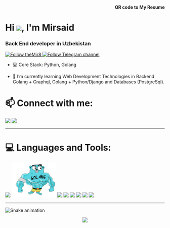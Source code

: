 <h4 align="right">QR code to My Resume</h4>
<img align="right" src='https://chart.googleapis.com/chart?cht=qr&chl=https%3A%2F%2Fthemir8.github.io&chs=180x180&choe=UTF-8&chld=L|2' alt=''>
<h1>Hi <img src="https://media.giphy.com/media/hvRJCLFzcasrR4ia7z/giphy.gif" width="25px">, I'm Mirsaid</h1>
<h3>Back End developer in Uzbekistan</h3>

<p><a href="https://github.com/theMir8">
    <img alt="Follow theMir8" src="https://img.shields.io/static/v1?label=Follow&message=theMir8&style=for-the-badge&color=4A90E2&labelColor=222222" />

<a href="https://t.me/joinchat/R4UJSKvmT-0FFiet">
    <img alt="Follow Telegram channel" src="https://img.shields.io/static/v1?label=Follow&message=Telegram-Channel&style=for-the-badge&color=4A90E2&labelColor=222222" /></a> 
    
</p>

- 💻 Core Stack: Python, Golang

- 🌱 I’m currently learning Web Development Technologies in Backend Golang + Graphql, Golang + Python/Django and Databases (PostgreSql).

<!-- - 💬 Ask me about **Python, Django or any tech related stuff**


🚀 Some of my main projects:

<details> 
 <summary> -  🔭 I’m currently working on a Projects in Django and another Project with Golang and Postgresql: </summary>
<br>

[![ReadMe Card](https://github-readme-stats.vercel.app/api/pin/?username=mirsaid-mirzohidov&repo=blog-bot&border_radius=20)](https://github.com/mirsaid-mirzohidov/blog-bot)

</details> -->


<h1> 📫 Connect with me: </h1>

<p>
<a href="https://t.me/multibola" target="blank"><img src="https://img.icons8.com/doodle/48/000000/telegram-app.png"/></a>
<a href="mailto:mirzohidovm8@gmail.com" target="blank"><img src="https://img.icons8.com/doodle/48/000000/gmail.png"/></a>
</p>
<hr>

<h1>💻 Languages and Tools:</h1>
<p>
	<img src="https://img.icons8.com/dusk/96/000000/python.png"/>
	<img height=110 src="./GOLANG.png"/>
	<img src="https://img.icons8.com/material-outlined/96/ffffff/menu-2.png"/>
	<img src="https://img.icons8.com/ios/96/26e07f/django.png"/>
	<img src="https://img.icons8.com/material-outlined/96/ffffff/menu-2.png"/>
	<img src="https://img.icons8.com/color/96/000000/linux--v1.png"/>
	<img src="https://img.icons8.com/color/96/000000/postgreesql.png"/>
	<img src="https://img.icons8.com/color/96/000000/docker.png"/>
	
</p>
<hr>


![Snake animation](https://github.com/mirsaid-mirzohidov/mirsaid-mirzohidov/blob/output/github-contribution-grid-snake.svg)

<p align="center"><a align="center"><img src="https://hits.seeyoufarm.com/api/count/incr/badge.svg?url=https%3A%2F%2Fgithub.com%2Fmirsaid-mirzohidov%2Fmirsaid-mirzohidov&count_bg=%2379C83D&title_bg=%23555555&icon=&icon_color=%23E7E7E7&title=views&edge_flat=false"/></a></p>

